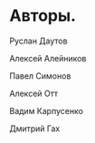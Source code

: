# Авторы.


Руслан Даутов

Алексей Алейников

Павел Симонов

Алексей Отт 

Вадим Карпусенко

Дмитрий Гах

